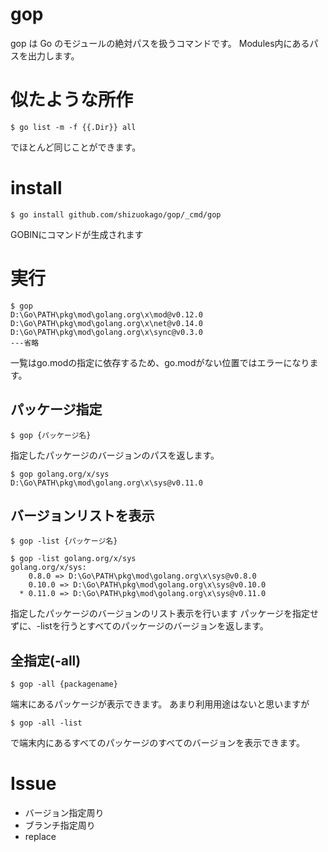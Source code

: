 # gop

gop は Go のモジュールの絶対パスを扱うコマンドです。
Modules内にあるパスを出力します。

# 似たような所作

```
$ go list -m -f {{.Dir}} all
```

でほとんど同じことができます。

# install

```
$ go install github.com/shizuokago/gop/_cmd/gop
```

GOBINにコマンドが生成されます

# 実行

```
$ gop
D:\Go\PATH\pkg\mod\golang.org\x\mod@v0.12.0
D:\Go\PATH\pkg\mod\golang.org\x\net@v0.14.0
D:\Go\PATH\pkg\mod\golang.org\x\sync@v0.3.0
---省略
```

一覧はgo.modの指定に依存するため、go.modがない位置ではエラーになります。

## パッケージ指定

```
$ gop {パッケージ名}
```

指定したパッケージのバージョンのパスを返します。

```
$ gop golang.org/x/sys
D:\Go\PATH\pkg\mod\golang.org\x\sys@v0.11.0
```

## バージョンリストを表示

```
$ gop -list {パッケージ名}
```

```
$ gop -list golang.org/x/sys
golang.org/x/sys:
    0.8.0 => D:\Go\PATH\pkg\mod\golang.org\x\sys@v0.8.0
    0.10.0 => D:\Go\PATH\pkg\mod\golang.org\x\sys@v0.10.0
  * 0.11.0 => D:\Go\PATH\pkg\mod\golang.org\x\sys@v0.11.0
```

指定したパッケージのバージョンのリスト表示を行います
パッケージを指定せずに、-listを行うとすべてのパッケージのバージョンを返します。

## 全指定(-all)

```
$ gop -all {packagename}
```

端末にあるパッケージが表示できます。
あまり利用用途はないと思いますが

```
$ gop -all -list
```

で端末内にあるすべてのパッケージのすべてのバージョンを表示できます。

# Issue

- バージョン指定周り
- ブランチ指定周り
- replace

